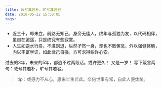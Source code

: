 ```yaml
---
title: 敦兮其若朴，旷兮其若谷
date: 2018-05-22 15:50:05
tags:
---
```


- 近三十，却未立，前路无知己，身旁无佳人，终年与孤独为友，以代码相伴，虽自在逍遥，只是终究有些寂寞。
- 人生如逆水行舟，不进则退，纵然孑然一身，却也不敢懈怠，外以强健体魄，内以丰富学识，如此律己自强，方可求得些许心安。

过去的3年，未来的5年，都逃不过两段话。或许更久！
又是一岁！
写下箴言两句：敦兮其若朴，旷兮其若谷。

> tip：或感力不从心，思来半生若此。奈何世事有常，自此人便休矣。
